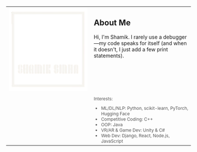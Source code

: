 <table>
  <tr>
    <td valign="top">
      <img src="logo.png" alt="My Logo" width="900">
    </td>
    <td valign="top" style="padding-left: 10px; display: flex; flex-direction: column; justify-content: space-between; height: 100%;">
      <div>
        <h2>About Me</h2>
        <p>
          Hi, I'm Shamik. I rarely use a debugger—my code speaks for itself (and when it doesn't, I just add a few print statements).
        </p>
      </div>
      <br><br>
      <br><br>
      <div>
        <p style="font-size: 0.85em; color: #555; text-align: left; margin-top: 20px;">
          Interests:
        </p>
        <ul style="font-size: 0.85em; color: #555; margin: 0; padding-left: 20px;">
          <li>ML/DL/NLP: Python, scikit-learn, PyTorch, Hugging Face</li>
          <li>Competitive Coding: C++</li>
          <li>OOP: Java</li>
          <li>VR/AR & Game Dev: Unity & C#</li>
          <li>Web Dev: Django, React, Node.js, JavaScript</li>
        </ul>
      </div>
    </td>
  </tr>
</table>

